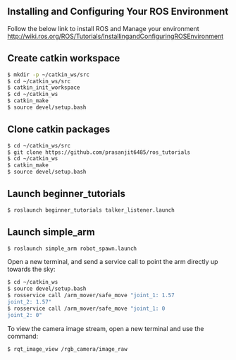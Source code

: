 
## Installing and Configuring Your ROS Environment

Follow the below link to install ROS and Manage your environment
http://wiki.ros.org/ROS/Tutorials/InstallingandConfiguringROSEnvironment

## Create catkin workspace

```sh
$ mkdir -p ~/catkin_ws/src
$ cd ~/catkin_ws/src
$ catkin_init_workspace
$ cd ~/catkin_ws
$ catkin_make
$ source devel/setup.bash
```

## Clone catkin packages

```sh
$ cd ~/catkin_ws/src
$ git clone https://github.com/prasanjit6485/ros_tutorials
$ cd ~/catkin_ws
$ catkin_make
$ source devel/setup.bash
```

## Launch beginner_tutorials

```sh
$ roslaunch beginner_tutorials talker_listener.launch
```

## Launch simple_arm

```sh
$ roslaunch simple_arm robot_spawn.launch
```

Open a new terminal, and send a service call to point the arm directly up towards the sky:

```sh
$ cd ~/catkin_ws
$ source devel/setup.bash
$ rosservice call /arm_mover/safe_move "joint_1: 1.57
joint_2: 1.57"
$ rosservice call /arm_mover/safe_move "joint_1: 0
joint_2: 0"
```

To view the camera image stream, open a new terminal and use the command:

```sh
$ rqt_image_view /rgb_camera/image_raw
```

